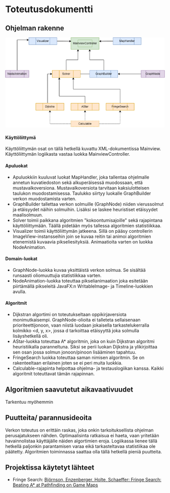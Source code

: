 # Toteutusdokumentti

## Ohjelman rakenne
<img src="https://github.com/Vilppula/Pathfinder/blob/master/documents/Images/Rakenne.png" width=800>

#### Käyttöliittymä
Käyttöliittymän osat on tällä hetkellä kuvattu XML-dokumentissa Mainview. Käyttöliittymän logiikasta vastaa luokka MainviewController.
#### Apuluokat
- Apuluokkiin kuuluvat luokat MapHandler, joka tallentaa ohjelmalle annetun kuvatiedoston sekä alkuperäisessä muodossaan, että mustavalkoversiona. Mustavalkoversiota tarvitaan kaksiulotteisen taulukon muodostamisessa. Taulukko siirtyy luokalle GraphBuilder verkon muodostamista varten. 
- GraphBuilder tallettaa verkon solmuille (GraphNode) niiden vierussolmut ja etäisyydet näihin solmuihin. Lisäksi se laskee heuristiset etäisyydet maalisolmuun.
- Solver toimii paikkana algoritmien "kokoontumisajoille" sekä rajapintana käyttöliittymään. Täällä pidetään myös tallessa algoritmien statistiikkaa.
- Visualizer toimii käyttöliittymän jatkeena. Sillä on pääsy controllerin ImageView-instansseihin join se kuvaa reitin tai animoi algoritmien etenemistä kuvaavia pikseliesityksiä. Animaatioita varten on luokka NodeAnimation.
#### Domain-luokat
- GraphNode-luokka kuvaa yksittäistä verkon solmua. Se sisältää runsaasti oliomuuttujia statistiikkaa varten.
- NodeAnimation-luokka toteuttaa pikselianimaation joka esitetään piirtämällä pikseleitä JavaFX:n WritableImage- ja Timeline-luokkien avulla.
#### Algoritmit
- Dijkstran algortimi on toteutukseltaan oppikirjaversiota monimutkaisempi. GraphNode-olioita ei talleteta sellaisenaan prioriteettijonoon, vaan niistä luodaan jokaisella tarkastelukerralla kolmikko <d, y, x>, jossa d tarkoittaa etäisyyttä joka solmulla lisäyshetkellä oli.
- AStar-luokka toteuttaa A* algoritmin, joka on kuin Dijkstran algoritmi heuristiikalla paranneltuna. Siksi se perii luokan Dijkstra ja ylikirjoittaa sen osan jossa solmun jonoon/pinoon lisääminen tapahtuu.
- FringeSearch luokka toteuttaa saman nimisen algoritmin. Se on rakenteeltaan erilainen joten se ei peri muita luokkia.
- Calculable-rajapinta helpottaa ohjelma- ja testauslogiikan kanssa. Kaikki algoritmit toteuttavat tämän rajapinnan.
## Algoritmien saavutetut aikavaativuudet
Tarkentuu myöhemmin
## Puutteita/ parannusideoita
Verkon toteutus on erittäin raskas, joka onkin tarkoituksellista ohjelman perusajatukseen nähden. Optimaalisinta ratkaisua ei haeta, vaan yritetään havainnolistaa käyttäjälle näiden algortimien eroja. Logiikassa lienee tällä hetkellä paljonkin parantamisen varaa eikä tarkasteltavaa statistiikaa ole päätetty. Algoritmien toiminnassa saattaa olla tällä hetkellä pieniä puutteita.
## Projektissa käytetyt lähteet
- Fringe Search: [Björnson, Enzenberger, Holte, Schaeffer: Fringe Search: Beating A* at Pathfinding on Game Maps](https://webdocs.cs.ualberta.ca/~holte/Publications/fringe.pdf)

